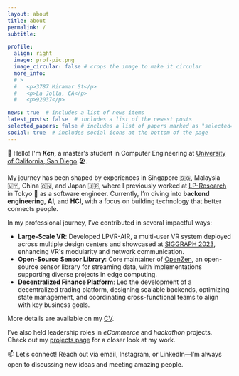 ```yaml
---
layout: about
title: about
permalink: /
subtitle: 

profile:
  align: right
  image: prof-pic.png
  image_circular: false # crops the image to make it circular
  more_info: 
  # >
  #   <p>3787 Miramar St</p>
  #   <p>La Jolla, CA</p>
  #   <p>92037</p>

news: true  # includes a list of news items
latest_posts: false  # includes a list of the newest posts
selected_papers: false # includes a list of papers marked as "selected={true}"
social: true  # includes social icons at the bottom of the page
---
```


👋 Hello! I'm ***Ken***, a master's student in Computer Engineering at [University of California, San Diego](https://ucsd.edu/) 🏖️. 

My journey has been shaped by experiences in Singapore 🇸🇬, Malaysia 🇲🇾, China 🇨🇳, and Japan 🇯🇵, where I previously worked at [LP-Research](https://www.lp-research.com) in Tokyo 🗼 as a software engineer. Currently, I’m diving into **backend engineering**, **AI**, and **HCI**, with a focus on building technology that better connects people.

In my professional journey, I’ve contributed in several impactful ways:

- **Large-Scale VR**: Developed LPVR-AIR, a multi-user VR system deployed across multiple design centers and showcased at [SIGGRAPH 2023](https://www.lp-research.com/siggraph-los-angeles-2023/), enhancing VR's modularity and network communication.
- **Open-Source Sensor Library**: Core maintainer of [OpenZen](https://bitbucket.org/lpresearch/openzen/src/master/), an open-source sensor library for streaming data, with implementations supporting diverse projects in edge computing.
- **Decentralized Finance Platform**: Led the development of a decentralized trading platform, designing scalable backends, optimizing state management, and coordinating cross-functional teams to align with key business goals.

More details are available on my [CV](/cv).

I’ve also held leadership roles in *eCommerce* and *hackathon* projects. Check out my [projects page](/projects) for a closer look at my work.

📫 Let’s connect! Reach out via email, Instagram, or LinkedIn—I’m always open to discussing new ideas and meeting amazing people.



<!-- Write your biography here. Tell the world about yourself. Link to your favorite [subreddit](http://reddit.com). You can put a picture in, too. The code is already in, just name your picture `prof_pic.jpg` and put it in the `img/` folder.

Put your address / P.O. box / other info right below your picture. You can also disable any of these elements by editing `profile` property of the YAML header of your `_pages/about.md`. Edit `_bibliography/papers.bib` and Jekyll will render your [publications page](/al-folio/publications/) automatically.

Link to your social media connections, too. This theme is set up to use [Font Awesome icons](https://fontawesome.com/) and [Academicons](https://jpswalsh.github.io/academicons/), like the ones below. Add your Facebook, Twitter, LinkedIn, Google Scholar, or just disable all of them. -->